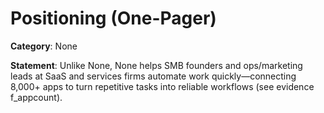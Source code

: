 # Positioning (One-Pager)

**Category**: None

**Statement**: Unlike None, None helps SMB founders and ops/marketing leads at SaaS and services firms automate work quickly—connecting 8,000+ apps to turn repetitive tasks into reliable workflows (see evidence f_appcount).

